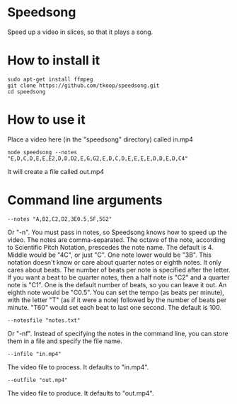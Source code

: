 # Speedsong
Speed up a video in slices, so that it plays a song.

# How to install it
```
sudo apt-get install ffmpeg
git clone https://github.com/tkoop/speedsong.git
cd speedsong
```

  
# How to use it
Place a video here (in the "speedsong" directory) called in.mp4
```
node speedsong --notes "E,D,C,D,E,E,E2,D,D,D2,E,G,G2,E,D,C,D,E,E,E,E,D,D,E,D,C4"
```

It will create a file called out.mp4

# Command line arguments

```
--notes "A,B2,C2,D2,3E0.5,5F,5G2"
```
Or "-n".  You must pass in notes, so Speedsong knows how to speed up the video.  The notes are comma-separated.  The octave of the note, according to Scientific Pitch Notation, prescedes the note name.  The default is 4.  Middle would be "4C", or just "C".  One note lower would be "3B".  This notation doesn't know or care about quarter notes or eighth notes.  It only cares about beats.  The number of beats per note is specified after the letter.  If you want a beat to be quarter notes, then a half note is "C2" and a quarter note is "C1". One is the default number of beats, so you can leave it out.  An eighth note would be "C0.5".  You can set the tempo (as beats per minute), with the letter "T" (as if it were a note) followed by the number of beats per minute.  "T60" would set each beat to last one second.  The default is 100.

```
--notesfile "notes.txt"
```
Or "-nf".  Instead of specifying the notes in the command line, you can store them in a file and specify the file name. 

```
--infile "in.mp4"
```
The video file to process.  It defaults to "in.mp4".

```
--outfile "out.mp4"
```
The video file to produce.  It defaults to "out.mp4".